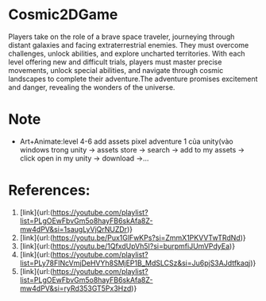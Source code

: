 # Cosmic2DGame
 Players take on the role of a brave space traveler, journeying through distant galaxies and facing extraterrestrial enemies. They must overcome challenges, unlock abilities, and explore uncharted territories. With each level offering new and difficult trials, players must master precise movements, unlock special abilities, and navigate through cosmic landscapes to complete their adventure.The adventure promises excitement and danger, revealing the wonders of the universe.
# Note
- Art+Animate:level 4-6 add assets pixel adventure 1 của unity(vào windows trong unity -> assets store -> search -> add to my assets -> click open in my unity -> download ->...
# References:
1.  [link]{url:(https://youtube.com/playlist?list=PLgOEwFbvGm5o8hayFB6skAfa8Z-mw4dPV&si=1saugLyVjQrNUZDr)}
2.  [link]{url:(https://youtu.be/Pux1GlFwKPs?si=ZmmX1PKVVTwTRdNd)}
3.  [link]{url:(https://youtu.be/1QfxdUpVh5I?si=burpmfiJUmVPdyEa)}
4.  [link]{url:(https://youtube.com/playlist?list=PLy78FINcVmjDeHVYh8SMjEP1B_MdSLCSz&si=Ju6pjS3AJdtfkaqj)}
5.  [link]{url:(https://youtube.com/playlist?list=PLgOEwFbvGm5o8hayFB6skAfa8Z-mw4dPV&si=ryRd353GT5Px3Hzd)}
